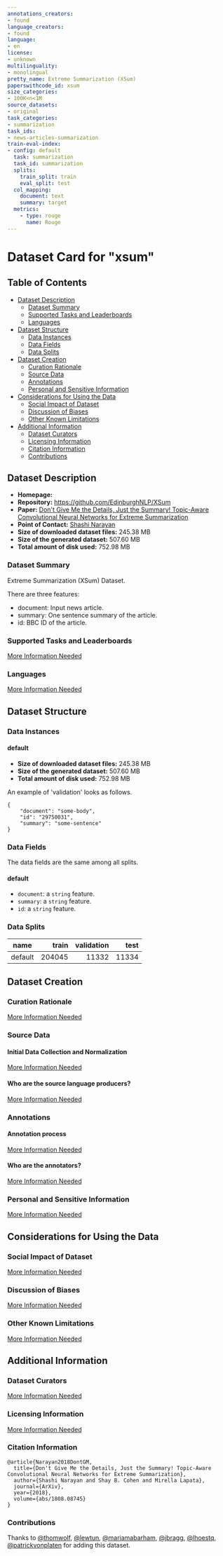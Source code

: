 ```yaml
---
annotations_creators:
- found
language_creators:
- found
language:
- en
license:
- unknown
multilinguality:
- monolingual
pretty_name: Extreme Summarization (XSum)
paperswithcode_id: xsum
size_categories:
- 100K<n<1M
source_datasets:
- original
task_categories:
- summarization
task_ids:
- news-articles-summarization
train-eval-index:
- config: default
  task: summarization
  task_id: summarization
  splits:
    train_split: train
    eval_split: test
  col_mapping:
    document: text
    summary: target
  metrics:
    - type: rouge
      name: Rouge
---
```


# Dataset Card for "xsum"

## Table of Contents
- [Dataset Description](#dataset-description)
  - [Dataset Summary](#dataset-summary)
  - [Supported Tasks and Leaderboards](#supported-tasks-and-leaderboards)
  - [Languages](#languages)
- [Dataset Structure](#dataset-structure)
  - [Data Instances](#data-instances)
  - [Data Fields](#data-fields)
  - [Data Splits](#data-splits)
- [Dataset Creation](#dataset-creation)
  - [Curation Rationale](#curation-rationale)
  - [Source Data](#source-data)
  - [Annotations](#annotations)
  - [Personal and Sensitive Information](#personal-and-sensitive-information)
- [Considerations for Using the Data](#considerations-for-using-the-data)
  - [Social Impact of Dataset](#social-impact-of-dataset)
  - [Discussion of Biases](#discussion-of-biases)
  - [Other Known Limitations](#other-known-limitations)
- [Additional Information](#additional-information)
  - [Dataset Curators](#dataset-curators)
  - [Licensing Information](#licensing-information)
  - [Citation Information](#citation-information)
  - [Contributions](#contributions)

## Dataset Description

- **Homepage:**
- **Repository:** https://github.com/EdinburghNLP/XSum
- **Paper:** [Don't Give Me the Details, Just the Summary! Topic-Aware Convolutional Neural Networks for Extreme Summarization](https://arxiv.org/abs/1808.08745)
- **Point of Contact:** [Shashi Narayan](mailto:shashi.narayan@ed.ac.uk)
- **Size of downloaded dataset files:** 245.38 MB
- **Size of the generated dataset:** 507.60 MB
- **Total amount of disk used:** 752.98 MB

### Dataset Summary

Extreme Summarization (XSum) Dataset.

There are three features:
  - document: Input news article.
  - summary: One sentence summary of the article.
  - id: BBC ID of the article.

### Supported Tasks and Leaderboards

[More Information Needed](https://github.com/huggingface/datasets/blob/master/CONTRIBUTING.md#how-to-contribute-to-the-dataset-cards)

### Languages

[More Information Needed](https://github.com/huggingface/datasets/blob/master/CONTRIBUTING.md#how-to-contribute-to-the-dataset-cards)

## Dataset Structure

### Data Instances

#### default

- **Size of downloaded dataset files:** 245.38 MB
- **Size of the generated dataset:** 507.60 MB
- **Total amount of disk used:** 752.98 MB

An example of 'validation' looks as follows.
```
{
    "document": "some-body",
    "id": "29750031",
    "summary": "some-sentence"
}
```

### Data Fields

The data fields are the same among all splits.

#### default
- `document`: a `string` feature.
- `summary`: a `string` feature.
- `id`: a `string` feature.

### Data Splits

| name  |train |validation|test |
|-------|-----:|---------:|----:|
|default|204045|     11332|11334|

## Dataset Creation

### Curation Rationale

[More Information Needed](https://github.com/huggingface/datasets/blob/master/CONTRIBUTING.md#how-to-contribute-to-the-dataset-cards)

### Source Data

#### Initial Data Collection and Normalization

[More Information Needed](https://github.com/huggingface/datasets/blob/master/CONTRIBUTING.md#how-to-contribute-to-the-dataset-cards)

#### Who are the source language producers?

[More Information Needed](https://github.com/huggingface/datasets/blob/master/CONTRIBUTING.md#how-to-contribute-to-the-dataset-cards)

### Annotations

#### Annotation process

[More Information Needed](https://github.com/huggingface/datasets/blob/master/CONTRIBUTING.md#how-to-contribute-to-the-dataset-cards)

#### Who are the annotators?

[More Information Needed](https://github.com/huggingface/datasets/blob/master/CONTRIBUTING.md#how-to-contribute-to-the-dataset-cards)

### Personal and Sensitive Information

[More Information Needed](https://github.com/huggingface/datasets/blob/master/CONTRIBUTING.md#how-to-contribute-to-the-dataset-cards)

## Considerations for Using the Data

### Social Impact of Dataset

[More Information Needed](https://github.com/huggingface/datasets/blob/master/CONTRIBUTING.md#how-to-contribute-to-the-dataset-cards)

### Discussion of Biases

[More Information Needed](https://github.com/huggingface/datasets/blob/master/CONTRIBUTING.md#how-to-contribute-to-the-dataset-cards)

### Other Known Limitations

[More Information Needed](https://github.com/huggingface/datasets/blob/master/CONTRIBUTING.md#how-to-contribute-to-the-dataset-cards)

## Additional Information

### Dataset Curators

[More Information Needed](https://github.com/huggingface/datasets/blob/master/CONTRIBUTING.md#how-to-contribute-to-the-dataset-cards)

### Licensing Information

[More Information Needed](https://github.com/huggingface/datasets/blob/master/CONTRIBUTING.md#how-to-contribute-to-the-dataset-cards)

### Citation Information

```
@article{Narayan2018DontGM,
  title={Don't Give Me the Details, Just the Summary! Topic-Aware Convolutional Neural Networks for Extreme Summarization},
  author={Shashi Narayan and Shay B. Cohen and Mirella Lapata},
  journal={ArXiv},
  year={2018},
  volume={abs/1808.08745}
}
```


### Contributions

Thanks to [@thomwolf](https://github.com/thomwolf), [@lewtun](https://github.com/lewtun), [@mariamabarham](https://github.com/mariamabarham), [@jbragg](https://github.com/jbragg), [@lhoestq](https://github.com/lhoestq), [@patrickvonplaten](https://github.com/patrickvonplaten) for adding this dataset.

